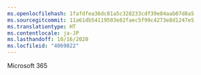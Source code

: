 ```yaml
---
ms.openlocfilehash: 1fafdfea36dc81a5c328233cdf39e84aab07d8a5
ms.sourcegitcommit: 11a61db54119503e82faec5f99c4273e8d1247e5
ms.translationtype: HT
ms.contentlocale: ja-JP
ms.lasthandoff: 10/16/2020
ms.locfileid: "4069822"
---
```

Microsoft 365